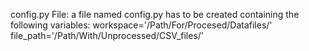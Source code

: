 config.py File:
a file named config.py has to be created containing the following variables:
workspace='/Path/For/Procesed/Datafiles/'
file_path='/Path/With/Unprocessed/CSV_files/'
